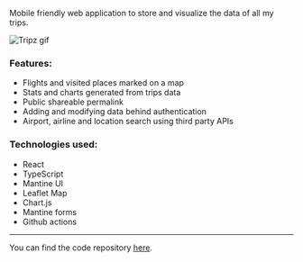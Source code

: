 Mobile friendly web application to store and visualize the data of all my trips.

![Tripz gif](https://stuff.p-kin.com/screentogif/tripz.gif)

### Features:
* Flights and visited places marked on a map
* Stats and charts generated from trips data
* Public shareable permalink
* Adding and modifying data behind authentication
* Airport, airline and location search using third party APIs

### Technologies used:
* React
* TypeScript
* Mantine UI
* Leaflet Map
* Chart.js
* Mantine forms
* Github actions

--- 
You can find the code repository [here](https://github.com/KinPeter/tripz).